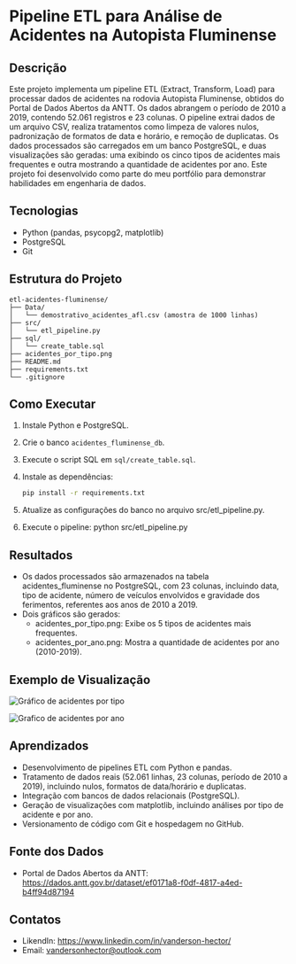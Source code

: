 # Pipeline ETL para Análise de Acidentes na Autopista Fluminense

## Descrição
Este projeto implementa um pipeline ETL (Extract, Transform, Load) para processar dados de acidentes na rodovia Autopista Fluminense, obtidos do Portal de Dados Abertos da ANTT. Os dados abrangem o período de 2010 a 2019, contendo 52.061 registros e 23 colunas. O pipeline extrai dados de um arquivo CSV, realiza tratamentos como limpeza de valores nulos, padronização de formatos de data e horário, e remoção de duplicatas. Os dados processados são carregados em um banco PostgreSQL, e duas visualizações são geradas: uma exibindo os cinco tipos de acidentes mais frequentes e outra mostrando a quantidade de acidentes por ano. Este projeto foi desenvolvido como parte do meu portfólio para demonstrar habilidades em engenharia de dados.
## Tecnologias
- Python (pandas, psycopg2, matplotlib)  
- PostgreSQL  
- Git  

## Estrutura do Projeto
```text
etl-acidentes-fluminense/
├── Data/
│   └── demostrativo_acidentes_afl.csv (amostra de 1000 linhas)
├── src/
│   └── etl_pipeline.py
├── sql/
│   └── create_table.sql
├── acidentes_por_tipo.png
├── README.md
├── requirements.txt
└── .gitignore
```


## Como Executar
1. Instale Python e PostgreSQL.  
2. Crie o banco `acidentes_fluminense_db`.  
3. Execute o script SQL em `sql/create_table.sql`.  
4. Instale as dependências:  
   ```bash
   pip install -r requirements.txt
5. Atualize as configurações do banco no arquivo src/etl_pipeline.py.

6. Execute o pipeline:
    python src/etl_pipeline.py

## Resultados
- Os dados processados são armazenados na tabela acidentes_fluminense no PostgreSQL, com 23 colunas, incluindo data, tipo de acidente, número de veículos envolvidos e gravidade dos ferimentos, referentes aos anos de 2010 a 2019.
- Dois gráficos são gerados:
   - acidentes_por_tipo.png: Exibe os 5 tipos de acidentes mais frequentes.
   - acidentes_por_ano.png: Mostra a quantidade de acidentes por ano (2010-2019).

## Exemplo de Visualização

![Gráfico de acidentes por tipo](acidentes_por_tipo.png)

![Grafico de acidentes por ano](acidentes_por_ano.png)

## Aprendizados
- Desenvolvimento de pipelines ETL com Python e pandas.
- Tratamento de dados reais (52.061 linhas, 23 colunas, período de 2010 a 2019), incluindo nulos, formatos de data/horário e duplicatas.
- Integração com bancos de dados relacionais (PostgreSQL).
- Geração de visualizações com matplotlib, incluindo análises por tipo de acidente e por ano.
- Versionamento de código com Git e hospedagem no GitHub.

## Fonte dos Dados
- Portal de Dados Abertos da ANTT: https://dados.antt.gov.br/dataset/ef0171a8-f0df-4817-a4ed-b4ff94d87194
## Contatos
 - LikendIn: https://www.linkedin.com/in/vanderson-hector/
 - Email: vandersonhector@outlook.com
